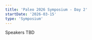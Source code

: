 ```yaml
---
title: 'Paleo 2026 Symposium - Day 2'
startDate: '2026-03-15'
type: 'Symposium'
---
```


Speakers TBD

